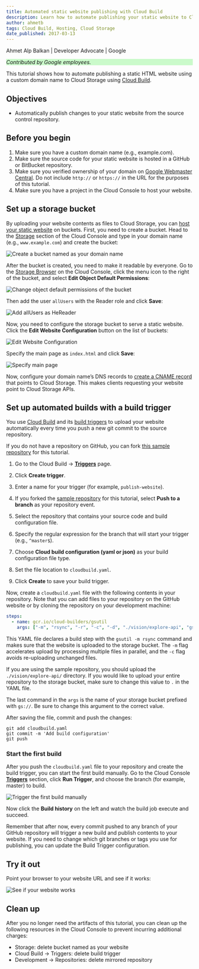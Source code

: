 ```yaml
---
title: Automated static website publishing with Cloud Build
description: Learn how to automate publishing your static website to Cloud Storage with Cloud Build.
author: ahmetb
tags: Cloud Build, Hosting, Cloud Storage
date_published: 2017-03-13
---
```


Ahmet Alp Balkan | Developer Advocate | Google

<p style="background-color:#CAFACA;"><i>Contributed by Google employees.</i></p>

This tutorial shows how to automate publishing a static HTML website using a
custom domain name to Cloud Storage using [Cloud Build][gcb].

## Objectives

- Automatically publish changes to your static website from the source control
  repository.

## Before you begin

1. Make sure you have a custom domain name (e.g., example.com).
1. Make sure the source code for your static website is hosted in a GitHub or
   BitBucket repository.
1. Make sure you verified ownership of your domain on
   [Google Webmaster Central][gwc]. Do not include `http://` or `https://` in the URL for the
   purposes of this tutorial.
1. Make sure you have a project in the Cloud Console to
   host your website.

## Set up a storage bucket

By uploading your website contents as files to Cloud Storage, you can
[host your static website][gcs-hosting] on buckets. First, you need to create a
bucket. Head to the [Storage][p6n-storage] section of the Cloud Console and type
in your domain name (e.g., `www.example.com`) and create the bucket:

![Create a bucket named as your domain
name](https://storage.googleapis.com/gcp-community/tutorials/automated-publishing-cloud-build/create-bucket.png)

After the bucket is created, you need to make it readable by everyone. Go to the
[Storage Browser][p6n-storage] on the Cloud Console, click the menu icon
to the right of the bucket, and select **Edit Object Default Permissions**:

![Change object default permissions of the
bucket](https://storage.googleapis.com/gcp-community/tutorials/automated-publishing-cloud-build/change-defacl.png)

Then add the user `allUsers` with the Reader role and click **Save**:

![Add allUsers as
HeReader](https://storage.googleapis.com/gcp-community/tutorials/automated-publishing-cloud-build/add-allUsers.png)

Now, you need to configure the storage bucket to serve a static website. Click
the **Edit Website Configuration** button on the list of buckets:

![Edit Website
Configuration](https://storage.googleapis.com/gcp-community/tutorials/automated-publishing-cloud-build/configure-website-button.png)

Specify the main page as `index.html` and click **Save**:

![Specify main
page](https://storage.googleapis.com/gcp-community/tutorials/automated-publishing-cloud-build/configure-website.png)

Now, configure your domain name’s DNS records to
[create a CNAME record][gcs-hosting] that points to Cloud Storage. This makes clients
requesting your website point to Cloud Storage APIs.

## Set up automated builds with a build trigger

You use [Cloud Build][gcb] and its
[build triggers](https://cloud.google.com/cloud-build/docs/running-builds/create-manage-triggers) 
to upload your website automatically every time you push a new git commit to the source repository.

If you do not have a repository on GitHub, you can fork [this sample repository][sample-repo] for 
this tutorial.

1. Go to the Cloud Build &rarr; [**Triggers**][p6n-triggers] page.

2. Click **Create trigger**.

3. Enter a name for your trigger (for example, `publish-website`).

4. If you forked the [sample repository][sample-repo] for this tutorial,
   select **Push to a branch** as your repository event.

5. Select the repository that contains your source code and build
   configuration file.

6. Specify the regular expression for the branch that will start your trigger (e.g., `^master$`).

7. Choose **Cloud build configuration (yaml or json)** as your build configuration
   file type.

8. Set the file location to `cloudbuild.yaml`.

9. Click **Create** to save your build trigger.

Now, create a `cloudbuild.yaml` file with the following contents in your
repository. Note that you can add files to your repository on the GitHub website or
by cloning the repository on your development machine:

```yaml
steps:
  - name: gcr.io/cloud-builders/gsutil
    args: ["-m", "rsync", "-r", "-c", "-d", "./vision/explore-api", "gs://hello.alp.im"]
```

This YAML file declares a build step with the `gsutil -m rsync` command and
makes sure that the website is uploaded to the storage bucket. The `-m` flag
accelerates upload by processing multiple files in parallel, and the `-c` flag
avoids re-uploading unchanged files.

If you are using the sample repository, you should upload the
`./vision/explore-api/` directory. If you would like to upload your entire
repository to the storage bucket, make sure to change this value to `.` in the
YAML file.

The last command in the `args` is the name of your storage bucket prefixed with
`gs://`. Be sure to change this argument to the correct value.

After saving the file, commit and push the changes:

    git add cloudbuild.yaml
    git commit -m 'Add build configuration'
    git push

### Start the first build

After you push the `cloudbuild.yaml` file to your repository and create the build
trigger, you can start the first build manually. Go to the Cloud Console
[**Triggers**][p6n-triggers] section, click **Run Trigger**, and choose the branch
(for example, master) to build.

![Trigger the first build
manually](https://storage.googleapis.com/gcp-community/tutorials/automated-publishing-cloud-build/trigger-build.png)

Now click the **Build history** on the left and watch the build job execute and
succeed.

Remember that after now, every commit pushed to any branch of your GitHub
repository will trigger a new build and publish contents to your website. If you
need to change which git branches or tags you use for publishing, you can update
the Build Trigger configuration.

## Try it out

Point your browser to your website URL and see if it works:

![See if your website
works](https://storage.googleapis.com/gcp-community/tutorials/automated-publishing-cloud-build/browser.png)

## Clean up

After you no longer need the artifacts of this tutorial, you can clean up the
following resources in the Cloud Console to prevent incurring
additional charges:

- Storage: delete bucket named as your website
- Cloud Build &rarr; Triggers: delete build trigger
- Development &rarr; Repositories: delete mirrored repository

[gcb]: https://cloud.google.com/cloud-build/
[gwc]: https://www.google.com/webmasters/verification/
[gcs-hosting]: https://cloud.google.com/storage/docs/hosting-static-website
[p6n-storage]: https://console.cloud.google.com/storage/browser
[p6n-triggers]: https://console.cloud.google.com/gcr/triggers
[bt]: https://cloud.google.com/cloud-build/docs/creating-build-triggers
[sample-repo]: https://github.com/GoogleCloudPlatform/web-docs-samples
